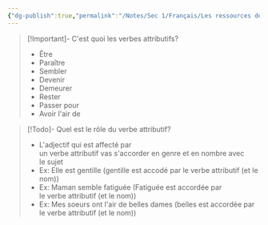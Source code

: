 ```yaml
---
{"dg-publish":true,"permalink":"/Notes/Sec 1/Français/Les ressources de la langue/Les classes de mots/Le verbe/Verbe attributif/"}
---
```



>[!Important]- C'est quoi les verbes attributifs?
>- Être
>- Paraître
>- Sembler
>- Devenir
>- Demeurer
>- Rester
>- Passer pour
>- Avoir l'air de

>[!Todo]- Quel est le rôle du verbe attributif?
>- L'adjectif qui est affecté par un verbe attributif vas s'accorder en genre et en nombre avec le sujet
>- Ex: Elle est gentille (gentille est accodé par le verbe attributif (et le nom))
>- Ex: Maman semble fatiguée (Fatiguée est accordée par le verbe attributif (et le nom))
>- Ex: Mes soeurs ont l'air de belles dames (belles est accordée par le verbe attributif (et le nom))